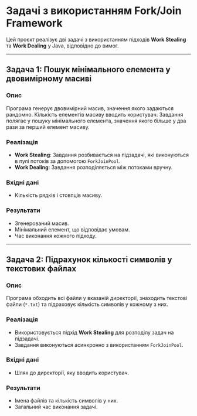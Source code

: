 # Задачі з використанням Fork/Join Framework

Цей проєкт реалізує дві задачі з використанням підходів **Work Stealing** та **Work Dealing** у Java, відповідно до вимог.

---

## Задача 1: Пошук мінімального елемента у двовимірному масиві

### Опис
Програма генерує двовимірний масив, значення якого задаються рандомно. Кількість елементів масиву вводить користувач. Завдання полягає у пошуку мінімального елемента, значення якого більше у два рази за перший елемент масиву.

### Реалізація
- **Work Stealing**: Завдання розбивається на підзадачі, які виконуються в пулі потоків за допомогою `ForkJoinPool`.
- **Work Dealing**: Завдання розподіляється між потоками вручну.

### Вхідні дані
- Кількість рядків і стовпців масиву.

### Результати
- Згенерований масив.
- Мінімальний елемент, що відповідає умовам.
- Час виконання кожного підходу.

---

## Задача 2: Підрахунок кількості символів у текстових файлах

### Опис
Програма обходить всі файли у вказаній директорії, знаходить текстові файли (`*.txt`) та підраховує кількість символів у кожному з них.

### Реалізація
- Використовується підхід **Work Stealing** для розподілу задач на підзадачі.
- Завдання виконуються асинхронно з використанням `ForkJoinPool`.

### Вхідні дані
- Шлях до директорії, яку вводить користувач.

### Результати
- Імена файлів та кількість символів у них.
- Загальний час виконання задачі.
